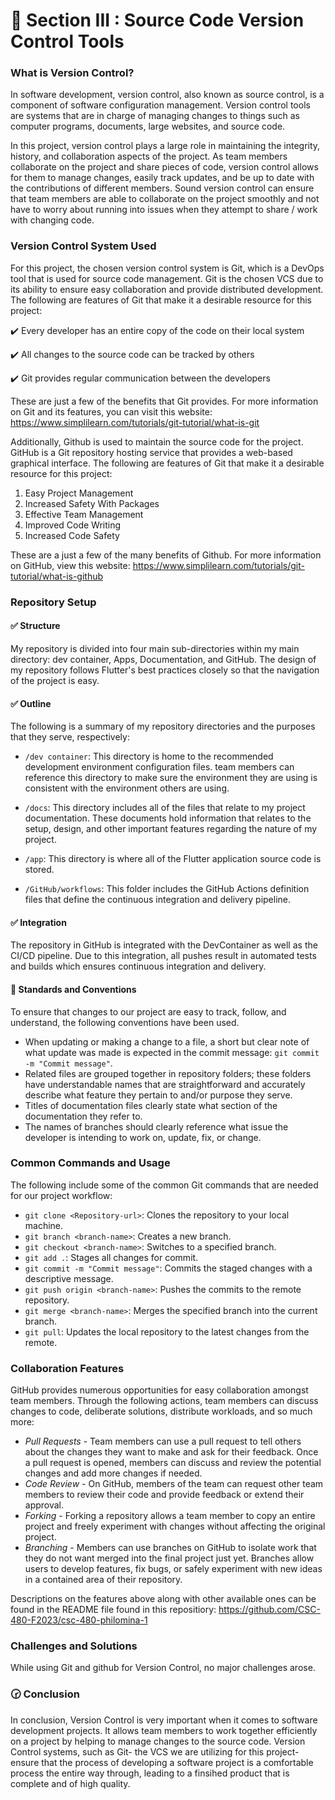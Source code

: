 
# :diamond_shape_with_a_dot_inside: Section III :  Source Code Version Control Tools

### What is Version Control?
In software development, version control, also known as source control, is a component of software configuration management. Version control tools are systems that are in charge of managing changes to things such as computer programs, documents, large websites, and source code. 

In this project, version control plays a large role in maintaining the integrity, history, and collaboration aspects of the project. As team members collaborate on the project and share pieces of code, version control allows for them to manage changes, easily track updates, and be up to date with the contributions of different members. Sound version control can ensure that team members are able to collaborate on the project smoothly and not have to worry about running into issues when they attempt to share / work with changing code.

### Version Control System Used

For this project, the chosen version control system is Git, which is a DevOps tool that is used for source code management. Git is the chosen VCS due to its ability to ensure easy collaboration and provide distributed development. The following are features of Git that make it a desirable resource for this project:

:heavy_check_mark: Every developer has an entire copy of the code on their local system

:heavy_check_mark: All changes to the source code can be tracked by others

:heavy_check_mark: Git provides regular communication between the developers

These are just a few of the benefits that Git provides. For more information on Git and its features, you can visit this website: https://www.simplilearn.com/tutorials/git-tutorial/what-is-git

Additionally, Github is used to maintain the source code for the project. GitHub is a Git repository hosting service that provides a web-based graphical interface. The following are features of Git that make it a desirable resource for this project:

1. Easy Project Management
2. Increased Safety With Packages
3. Effective Team Management
4. Improved Code Writing
5. Increased Code Safety

These are a just a few of the many benefits of Github. For more information on GitHub, view this website: https://www.simplilearn.com/tutorials/git-tutorial/what-is-github
  
### Repository Setup
#### :white_check_mark: Structure
My repository is divided into four main sub-directories within my main directory: dev container, Apps, Documentation, and GitHub. The design of my repository follows Flutter's best practices closely so that the navigation of the project is easy.

#### :white_check_mark: Outline
The following is a summary of my repository directories and the purposes that they serve, respectively:

- `/dev container`: This directory is home to the recommended development environment configuration files. team members can reference this directory to make sure the environment they are using is consistent with the environment others are using.

- `/docs`: This directory includes all of the files that relate to my project documentation. These documents hold information that relates to the setup, design, and other important features regarding the nature of my project. 

- `/app`: This directory is where all of the Flutter application source code is stored.
  
- `/GitHub/workflows`: This folder includes the GitHub Actions definition files that define the continuous integration and delivery pipeline.

#### :white_check_mark: Integration
The repository in GitHub is integrated with the DevContainer as well as the CI/CD pipeline. Due to this integration, all pushes result in automated tests and builds which ensures continuous integration and delivery. 

#### :radio_button: Standards and Conventions
To ensure that changes to our project are easy to track, follow, and understand, the following conventions have been used. 

- When updating or making a change to a file, a short but clear note of what update was made is expected in the commit message: `git commit -m "Commit message"`.
- Related files are grouped together in repository folders; these folders have understandable names that are straightforward and accurately describe what feature they pertain to and/or purpose they serve.
- Titles of documentation files clearly state what section of the documentation they refer to.
- The names of branches should clearly reference what issue the developer is intending to work on, update, fix, or change.

### Common Commands and Usage
The following include some of the common Git commands that are needed for our project workflow:

- `git clone <Repository-url>`: Clones the repository to your local machine.
- `git branch <branch-name>`: Creates a new branch.
- `git checkout <branch-name>`: Switches to a specified branch.
- `git add .`: Stages all changes for commit.
- `git commit -m "Commit message"`: Commits the staged changes with a descriptive message.
- `git push origin <branch-name>`: Pushes the commits to the remote repository.
- `git merge <branch-name>`: Merges the specified branch into the current branch.
- `git pull`: Updates the local repository to the latest changes from the remote.

### Collaboration Features
GitHub provides numerous opportunities for easy collaboration amongst team members. Through the following actions, team members can discuss changes to code, deliberate solutions, distribute workloads, and so much more:

- *Pull Requests* - Team members can use a pull request to tell others about the changes they want to make and ask for their feedback. Once a pull request is opened, members can discuss and review the potential changes and add more changes if needed. 
- *Code Review* - On GitHub, members of the team can request other team members to review their code and provide feedback or extend their approval.
- *Forking* - Forking a repository allows a team member to copy an entire project and freely experiment with changes without affecting the original project.
- *Branching* - Members can use branches on GitHub to isolate work that they do not want merged into the final project just yet. Branches allow users to develop features, fix bugs, or safely experiment with new ideas in a contained area of their repository.

Descriptions on the features above along with other available ones can be found in the README file found in this repositiory: https://github.com/CSC-480-F2023/csc-480-philomina-1

### Challenges and Solutions
While using Git and github for Version Control, no major challenges arose.

### :clock230: Conclusion
In conclusion, Version Control is very important when it comes to software development projects. It allows team members to work together efficiently on a project by helping to manage changes to the source code. Version Control systems, such as Git- the VCS we are utilizing for this project- ensure that the process of developing a software project is a comfortable process the entire way through, leading to a finsihed product that is complete and of high quality.
